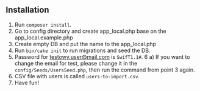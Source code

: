 ## Installation

1. Run `composer install`.
2. Go to config directory and create app_local.php base on the app_local.example.php
3. Create empty DB and put the name to the app_local.php
4. Run `bin/cake init` to run migrations and seed the DB.
5. Password for testowy.user@mail.com is `SwifT1.1#`.
6 a) If you want to change the email for test, please change it in the `config/Seeds/UsersSeed.php`, then run the command from point 3 again.
7. CSV file with users is called `users-to-import.csv`.
8. Have fun!

